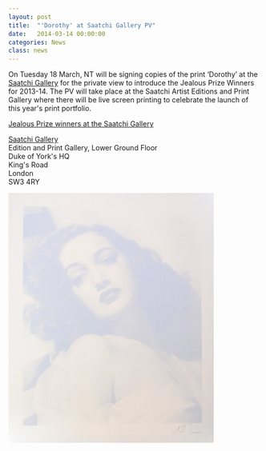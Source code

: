 ```yaml
---
layout: post
title:  "'Dorothy' at Saatchi Gallery PV"
date:   2014-03-14 00:00:00
categories: News
class: news
---
```


On Tuesday 18 March, NT will be signing copies of the print ‘Dorothy’ at the <a href="http://www.saatchigallery.com" target="_blank">Saatchi Gallery</a> for the private view to introduce the Jealous Prize Winners for 2013-14. The PV will take place at the Saatchi Artist Editions and Print Gallery where there will be live screen printing to celebrate the launch of this year's print portfolio.

<a href="https://www.facebook.com/events/1443267782577715" target="_blank">Jealous Prize winners at the Saatchi Gallery</a>

<a href="http://www.saatchigallery.com" target="_blank">Saatchi Gallery</a>  
Edition and Print Gallery, Lower Ground Floor  
Duke of York's HQ  
King's Road  
London  
SW3 4RY

![RCA Flyer](/assets_posts/jealous-dorothy.jpg)
